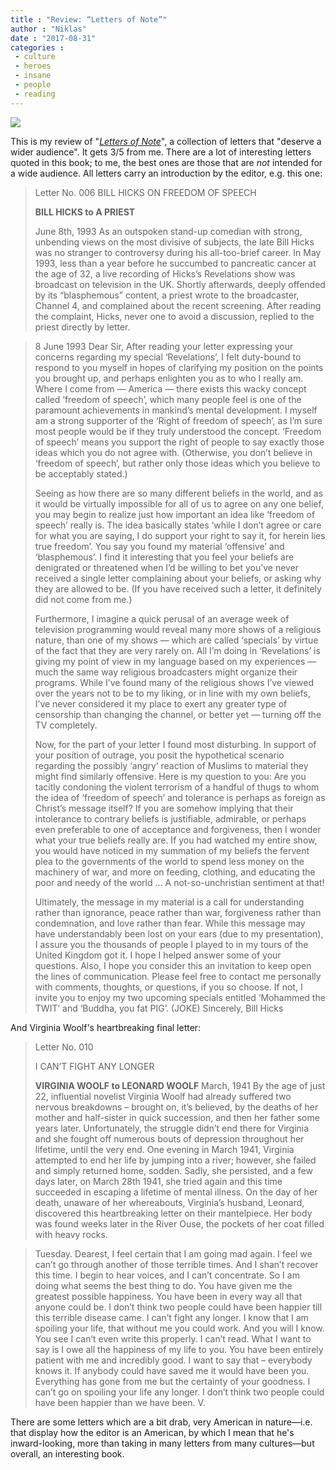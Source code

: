 ```yaml
---
title : "Review: “Letters of Note”"
author : "Niklas"
date : "2017-08-31"
categories : 
 - culture
 - heroes
 - insane
 - people
 - reading
---
```


[![](https://niklasblog.com/wp-content/28549837166_21ef88eec4_o.jpg)](https://niklasblog.com/wp-content/28549837166_21ef88eec4_o.jpg)

This is my review of "_[Letters of Note](https://www.goodreads.com/book/show/18078311-letters-of-note)_", a collection of letters that "deserve a wider audience". It gets 3/5 from me. There are a lot of interesting letters quoted in this book; to me, the best ones are those that are _not_ intended for a wide audience. All letters carry an introduction by the editor, e.g. this one:

> Letter No. 006 BILL HICKS ON FREEDOM OF SPEECH
> 
> **BILL HICKS to A PRIEST**
> 
> June 8th, 1993 As an outspoken stand-up comedian with strong, unbending views on the most divisive of subjects, the late Bill Hicks was no stranger to controversy during his all-too-brief career. In May 1993, less than a year before he succumbed to pancreatic cancer at the age of 32, a live recording of Hicks’s Revelations show was broadcast on television in the UK. Shortly afterwards, deeply offended by its “blasphemous” content, a priest wrote to the broadcaster, Channel 4, and complained about the recent screening. After reading the complaint, Hicks, never one to avoid a discussion, replied to the priest directly by letter.

> 8 June 1993 Dear Sir, After reading your letter expressing your concerns regarding my special ‘Revelations’, I felt duty-bound to respond to you myself in hopes of clarifying my position on the points you brought up, and perhaps enlighten you as to who I really am. Where I come from — America — there exists this wacky concept called ‘freedom of speech’, which many people feel is one of the paramount achievements in mankind’s mental development. I myself am a strong supporter of the ‘Right of freedom of speech’, as I’m sure most people would be if they truly understood the concept. ‘Freedom of speech’ means you support the right of people to say exactly those ideas which you do not agree with. (Otherwise, you don’t believe in ‘freedom of speech’, but rather only those ideas which you believe to be acceptably stated.)
> 
> Seeing as how there are so many different beliefs in the world, and as it would be virtually impossible for all of us to agree on any one belief, you may begin to realize just how important an idea like ‘freedom of speech’ really is. The idea basically states ‘while I don’t agree or care for what you are saying, I do support your right to say it, for herein lies true freedom’. You say you found my material ‘offensive’ and ‘blasphemous’. I find it interesting that you feel your beliefs are denigrated or threatened when I’d be willing to bet you’ve never received a single letter complaining about your beliefs, or asking why they are allowed to be. (If you have received such a letter, it definitely did not come from me.)
> 
> Furthermore, I imagine a quick perusal of an average week of television programming would reveal many more shows of a religious nature, than one of my shows — which are called ‘specials’ by virtue of the fact that they are very rarely on. All I’m doing in ‘Revelations’ is giving my point of view in my language based on my experiences — much the same way religious broadcasters might organize their programs. While I’ve found many of the religious shows I’ve viewed over the years not to be to my liking, or in line with my own beliefs, I’ve never considered it my place to exert any greater type of censorship than changing the channel, or better yet — turning off the TV completely.
> 
> Now, for the part of your letter I found most disturbing. In support of your position of outrage, you posit the hypothetical scenario regarding the possibly ‘angry’ reaction of Muslims to material they might find similarly offensive. Here is my question to you: Are you tacitly condoning the violent terrorism of a handful of thugs to whom the idea of ‘freedom of speech’ and tolerance is perhaps as foreign as Christ’s message itself? If you are somehow implying that their intolerance to contrary beliefs is justifiable, admirable, or perhaps even preferable to one of acceptance and forgiveness, then I wonder what your true beliefs really are. If you had watched my entire show, you would have noticed in my summation of my beliefs the fervent plea to the governments of the world to spend less money on the machinery of war, and more on feeding, clothing, and educating the poor and needy of the world … A not-so-unchristian sentiment at that!
> 
> Ultimately, the message in my material is a call for understanding rather than ignorance, peace rather than war, forgiveness rather than condemnation, and love rather than fear. While this message may have understandably been lost on your ears (due to my presentation), I assure you the thousands of people I played to in my tours of the United Kingdom got it. I hope I helped answer some of your questions. Also, I hope you consider this an invitation to keep open the lines of communication. Please feel free to contact me personally with comments, thoughts, or questions, if you so choose. If not, I invite you to enjoy my two upcoming specials entitled ‘Mohammed the TWIT’ and ‘Buddha, you fat PIG’. (JOKE) Sincerely, Bill Hicks

And Virginia Woolf's heartbreaking final letter:

> Letter No. 010
> 
> I CAN’T FIGHT ANY LONGER
> 
> **VIRGINIA WOOLF to LEONARD WOOLF** March, 1941 By the age of just 22, influential novelist Virginia Woolf had already suffered two nervous breakdowns – brought on, it’s believed, by the deaths of her mother and half-sister in quick succession, and then her father some years later. Unfortunately, the struggle didn’t end there for Virginia and she fought off numerous bouts of depression throughout her lifetime, until the very end. One evening in March 1941, Virginia attempted to end her life by jumping into a river; however, she failed and simply returned home, sodden. Sadly, she persisted, and a few days later, on March 28th 1941, she tried again and this time succeeded in escaping a lifetime of mental illness. On the day of her death, unaware of her whereabouts, Virginia’s husband, Leonard, discovered this heartbreaking letter on their mantelpiece. Her body was found weeks later in the River Ouse, the pockets of her coat filled with heavy rocks.

> Tuesday. Dearest, I feel certain that I am going mad again. I feel we can’t go through another of those terrible times. And I shan’t recover this time. I begin to hear voices, and I can’t concentrate. So I am doing what seems the best thing to do. You have given me the greatest possible happiness. You have been in every way all that anyone could be. I don’t think two people could have been happier till this terrible disease came. I can’t fight any longer. I know that I am spoiling your life, that without me you could work. And you will I know. You see I can’t even write this properly. I can’t read. What I want to say is I owe all the happiness of my life to you. You have been entirely patient with me and incredibly good. I want to say that – everybody knows it. If anybody could have saved me it would have been you. Everything has gone from me but the certainty of your goodness. I can’t go on spoiling your life any longer. I don’t think two people could have been happier than we have been. V.

There are some letters which are a bit drab, very American in nature—i.e. that display how the editor is an American, by which I mean that he's inward-looking, more than taking in many letters from many cultures—but overall, an interesting book.
